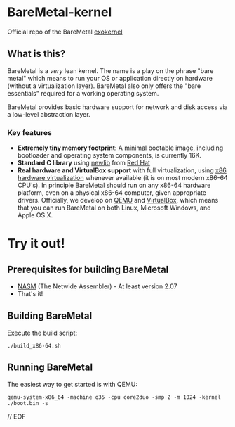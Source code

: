 BareMetal-kernel
================

Official repo of the BareMetal [exokernel](http://en.wikipedia.org/wiki/Exokernel)


What is this?
-------------

BareMetal is a _very_ lean kernel. The name is a play on the phrase "bare metal" which means to run your OS or application directly on hardware (without a virtualization layer). BareMetal also only offers the "bare essentials" required for a working operating system.

BareMetal provides basic hardware support for network and disk access via a low-level abstraction layer.


### Key features
* **Extremely tiny memory footprint**: A minimal bootable image, including bootloader and operating system components, is currently 16K.
* **Standard C library** using [newlib](https://sourceware.org/newlib/) from [Red Hat](http://www.redhat.com/)
* **Real hardware and VirtualBox support** with full virtualization, using [x86 hardware virtualization](https://en.wikipedia.org/wiki/X86_virtualization) whenever available (it is on most modern x86-64 CPU's). In principle BareMetal should run on any x86-64 hardware platform, even on a physical x86-64 computer, given appropriate drivers. Officially, we develop on [QEMU](http://www.qemu.org) and [VirtualBox](https://www.virtualbox.org), which means that you can run BareMetal on both Linux, Microsoft Windows, and Apple OS X. 

Try it out!
===========

Prerequisites for building BareMetal
------------------------------------

 * [NASM](http://www.nasm.us/) (The Netwide Assembler) - At least version 2.07
 * That's it!

Building BareMetal
------------------

Execute the build script:

	./build_x86-64.sh

Running BareMetal
-----------------

The easiest way to get started is with QEMU:

	qemu-system-x86_64 -machine q35 -cpu core2duo -smp 2 -m 1024 -kernel ./boot.bin -s



// EOF

